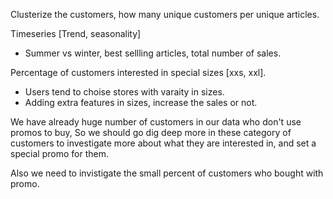 Clusterize the customers, how many unique customers per unique articles.

Timeseries [Trend, seasonality]
- Summer vs winter, best sellling articles, total number of sales.

Percentage of customers interested in special sizes [xxs, xxl].
- Users tend to choise stores with varaity in sizes.
- Adding extra features in sizes, increase the sales or not.

We have already huge number of customers in our data who don't use promos to buy, So we should go dig deep more in these category of customers to investigate more about what they are interested in, and set a special promo for them.

Also we need to invistigate the small percent of customers who bought with promo.



